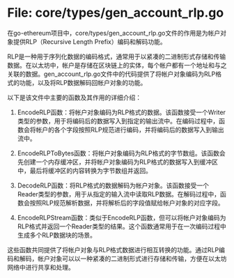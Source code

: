 # File: core/types/gen_account_rlp.go

在go-ethereum项目中，core/types/gen_account_rlp.go文件的作用是为帐户对象提供RLP（Recursive Length Prefix）编码和解码功能。

RLP是一种用于序列化数据的编码格式，通常用于以紧凑的二进制形式存储和传输数据。在以太坊中，帐户是存储在区块链上的实体，每个帐户都有一个地址和与之关联的数据。gen_account_rlp.go文件中的代码提供了将帐户对象编码为RLP格式的功能，以及将RLP数据解码回帐户对象的功能。

以下是该文件中主要的函数及其作用的详细介绍：

1. EncodeRLP函数：将帐户对象编码为RLP格式的数据。该函数接受一个Writer类型的参数，用于将编码后的数据写入到指定的输出流中。在编码过程中，函数会将帐户的各个字段按照RLP规范进行编码，并将编码后的数据写入到输出流中。

2. EncodeRLPToBytes函数：将帐户对象编码为RLP格式的字节数组。该函数会先创建一个内存缓冲区，并将帐户对象编码为RLP格式的数据写入到缓冲区中，最后将缓冲区的内容转换为字节数组并返回。

3. DecodeRLP函数：将RLP格式的数据解码为帐户对象。该函数接受一个Reader类型的参数，用于从指定的输入流中读取RLP数据。在解码过程中，函数会按照RLP规范解析数据，并将解析后的字段值赋给帐户对象的对应字段。

4. EncodeRLPStream函数：类似于EncodeRLP函数，但可以将帐户对象编码为RLP格式并返回一个Reader类型的结果。这个函数通常用于在一次编码过程中生成多个RLP数据块的场景。

这些函数共同提供了将帐户对象与RLP格式数据进行相互转换的功能。通过RLP编码和解码，帐户对象可以以一种紧凑的二进制形式进行存储和传输，方便在以太坊网络中进行共享和处理。

